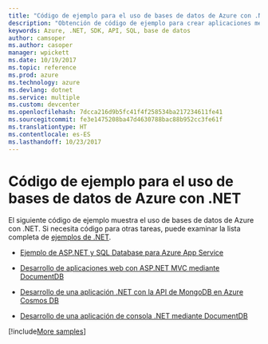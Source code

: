 ```yaml
---
title: "Código de ejemplo para el uso de bases de datos de Azure con .NET"
description: "Obtención de código de ejemplo para crear aplicaciones mediante bases de datos de Azure con .NET"
keywords: Azure, .NET, SDK, API, SQL, base de datos
author: camsoper
ms.author: casoper
manager: wpickett
ms.date: 10/19/2017
ms.topic: reference
ms.prod: azure
ms.technology: azure
ms.devlang: dotnet
ms.service: multiple
ms.custom: devcenter
ms.openlocfilehash: 7dcca216d9b5fc41f4f258534ba217234611fe41
ms.sourcegitcommit: fe3e1475208ba47d4630788bac88b952cc3fe61f
ms.translationtype: HT
ms.contentlocale: es-ES
ms.lasthandoff: 10/23/2017
---
```

# <a name="sample-code-for-using-azure-databases-with-net"></a>Código de ejemplo para el uso de bases de datos de Azure con .NET

El siguiente código de ejemplo muestra el uso de bases de datos de Azure con .NET. Si necesita código para otras tareas, puede examinar la lista completa de [ejemplos de .NET](https://azure.microsoft.com/resources/samples/?term=dotnet).

- [Ejemplo de ASP.NET y SQL Database para Azure App Service](https://azure.microsoft.com/resources/samples/dotnet-sqldb-tutorial/)

- [Desarrollo de aplicaciones web con ASP.NET MVC mediante DocumentDB](https://azure.microsoft.com/resources/samples/documentdb-dotnet-todo-app/)

- [Desarrollo de una aplicación .NET con la API de MongoDB en Azure Cosmos DB](https://azure.microsoft.com/resources/samples/azure-cosmos-db-mongodb-dotnet-getting-started/)

- [Desarrollo de una aplicación de consola .NET mediante DocumentDB](https://azure.microsoft.com/resources/samples/documentdb-dotnet-getting-started/)

[!include[More samples](includes/more-samples.md)]
